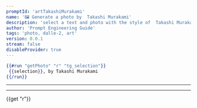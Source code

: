 ```yaml
---
promptId: 'artTakashiMurakami'
name: '🖼️ Generate a photo by  Takashi Murakami'
description: 'select a text and photo with the style of  Takashi Murakami will be generated using Dalle-2'
author: 'Prompt Engineering Guide'
tags: 'photo, dalle-2, art'
version: 0.0.1
stream: false
disableProvider: true
---
```

```handlebars
{{#run "getPhoto" "r" "tg_selection"}}
 {{selection}}, by Takashi Murakami
{{/run}}
```
***
***
{{get "r"}}